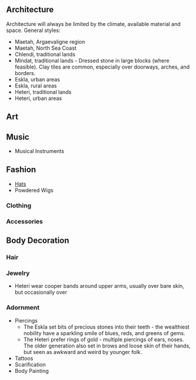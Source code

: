 ## Architecture
Architecture will always be limited by the climate, available material and space. General styles:
* Maetah, Argaevaligne region
* Maetah, North Sea Coast
* Chlendi, traditional lands
* Mindat, traditional lands - Dressed stone in large blocks (where feasible).  Clay tiles are common, especially over doorways, arches, and borders.
* Eskla, urban areas
* Eskla, rural areas
* Heteri, traditional lands
* Heteri, urban areas

## Art

## Music
* Musical Instruments

## Fashion
* [Hats](hats.md)
* Powdered Wigs

### Clothing

### Accessories

## Body Decoration

### Hair 

### Jewelry
* Heteri wear cooper bands around upper arms, usually over bare skin, but occasionally over 

### Adornment
* Piercings
    * The Eskla set bits of precious stones into their teeth - the wealthiest nobility have a sparkling smile of blues, reds, and greens of gems.
    * The Heteri prefer rings of gold - multiple piercings of ears, noses.  The older generation also set in brows and loose skin of their hands, but seen as awkward and weird by younger folk.
* Tattoos
* Scarification
* Body Painting
